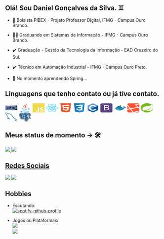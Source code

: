 ## Olá! Sou Daniel Gonçalves da Silva. ♊

* 🔭 Bolsista PIBEX - Projeto Professor Digital, IFMG - Campus Ouro Branco.
* 👨‍🎓 Graduando em Sistemas de Informação - IFMG - Campus Ouro Branco.
* ✔️ Graduação - Gestão da Tecnologia da Informação - EAD Cruzeiro do Sul.
* ✔️ Técnico em Automação Industrial - IFMG - Campus Ouro Preto.

* 🌱 No momento aprendendo Spring...
 ##
 ## Linguagens que tenho contato ou já tive contato.
<div style="display: inline_block">
  <img align="center" alt="Daniel-PHP" height="30" width="40" src="https://raw.githubusercontent.com/devicons/devicon/master/icons/php/php-original.svg">
  <img align="center" alt="Daniel-Java" height="30" width="40" src="https://raw.githubusercontent.com/devicons/devicon/master/icons/java/java-original.svg">
  <img align="center" alt="Daniel-Js" height="30" width="40" src="https://raw.githubusercontent.com/devicons/devicon/master/icons/javascript/javascript-plain.svg">  
  <img align="center" alt="Daniel-React" height="30" width="40" src="https://raw.githubusercontent.com/devicons/devicon/master/icons/react/react-original.svg">
  <img align="center" alt="Daniel-HTML" height="30" width="40" src="https://raw.githubusercontent.com/devicons/devicon/master/icons/html5/html5-original.svg">
  <img align="center" alt="Daniel-CSS" height="30" width="40" src="https://raw.githubusercontent.com/devicons/devicon/master/icons/css3/css3-original.svg">
  <img align="center" alt="Daniel-C" height="30" width="40" src="https://raw.githubusercontent.com/devicons/devicon/master/icons/c/c-original.svg">
  <img align="center" alt="Daniel-Bootstrap" height="30" width="40" src="https://raw.githubusercontent.com/devicons/devicon/master/icons/bootstrap/bootstrap-plain.svg">
  <img align="center" alt="Daniel-Docker" height="30" width="40" src="https://raw.githubusercontent.com/devicons/devicon/master/icons/docker/docker-original.svg">       <img align="center" alt="Daniel-Laravel" height="30" width="40" src="https://raw.githubusercontent.com/devicons/devicon/master/icons/laravel/laravel-plain.svg">   
  <img align="center" alt="Daniel-Spring" height="30" width="40" src="https://raw.githubusercontent.com/devicons/devicon/master/icons/spring/spring-original.svg">
  <img align="center" alt="Daniel-MySQL" height="30" width="40" src="https://raw.githubusercontent.com/devicons/devicon/master/icons/mysql/mysql-original.svg">
  <img align="center" alt="Daniel-PostgreSQL" height="30" width="40" src="https://raw.githubusercontent.com/devicons/devicon/master/icons/postgresql/postgresql-original.svg">   
</div>

## Meus status de momento -> 🛠️

<div> 
    <a href="https://github.com/daniel24maio">
    <img height="150em" src="https://github-readme-stats.vercel.app/api?username=daniel24maio&show_icons=true&theme=tokyonight&include_all_commits=true&        count_private=true"/>
    <img height="140em" src="https://github-readme-stats.vercel.app/api/top-langs/?username=daniel24maio&layout=compact&langs_count=7&theme=blueberry"/>
</div>
  
## Redes Sociais
 <div> 
  <a href="https://www.linkedin.com/in/daniel-silva-962a3a2b/" target="_blank"><img src="https://img.shields.io/badge/LinkedIn-0077B5?style=for-the-badge&logo=linkedin&logoColor=white"></a>
  <a href="https://twitter.com/daniel24maio" target="_blank"><img src="https://img.shields.io/badge/Twitter-1DA1F2?style=for-the-badge&logo=twitter&logoColor=white"></a>
 </div>
  
## Hobbies  
- Escutando:<br>
  [![spotify-github-profile](https://spotify-github-profile.vercel.app/api/view?uid=daniel24maio&cover_image=true&theme=compact)](https://github.com/kittinan/spotify-github-profile)
  
- Jogos ou Plataformas:<br>
  <img src="https://img.shields.io/badge/Steam-000000?style=for-the-badge&logo=steam&logoColor=white"><br>
  <img src="https://img.shields.io/badge/PlayStation-003791?style=for-the-badge&logo=playstation&logoColor=white">  

